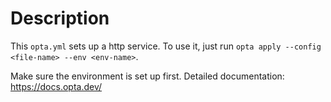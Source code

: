 # Description

This `opta.yml` sets up a http service. To use it, just run `opta apply --config <file-name> --env <env-name>`.

Make sure the environment is set up first.
Detailed documentation: https://docs.opta.dev/
